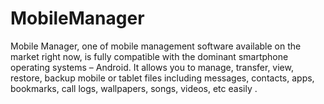 # MobileManager
Mobile Manager, one of  mobile management software available on the market right now, is fully compatible with the dominant smartphone operating systems –  Android. It allows you to manage, transfer, view, restore, backup mobile or tablet files including messages, contacts, apps, bookmarks, call logs, wallpapers, songs, videos, etc easily .
